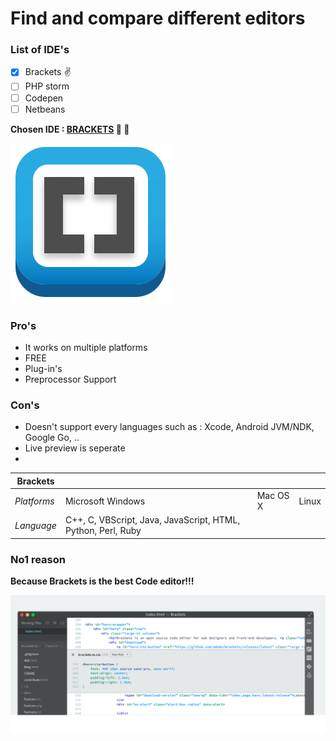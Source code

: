 # Find and compare different editors 

### List of IDE's
- [x] Brackets :v:
- [ ] PHP storm 
- [ ] Codepen
- [ ] Netbeans 

**Chosen IDE : 
[BRACKETS](http://brackets.io/) :purple_heart: :blue_heart:**

![picture](logo.svg)



### Pro's 
* It works on multiple platforms 
* FREE 
* Plug-in's 
* Preprocessor Support


### Con's 
* Doesn't support every languages such as : Xcode, Android JVM/NDK, Google Go, .. 
* Live preview is seperate 
*


| **Brackets**  |                     |                |                |
| ------------- | ------------------- | -------------- | -------------- |  
| *Platforms*   |   Microsoft Windows |    Mac OS X    |     Linux      |
| *Language*    | C++, C, VBScript, Java, JavaScript, HTML, Python, Perl, Ruby |  

### No1 reason 

**Because Brackets is the best Code editor!!!**

![picture](Screenshot.png)

